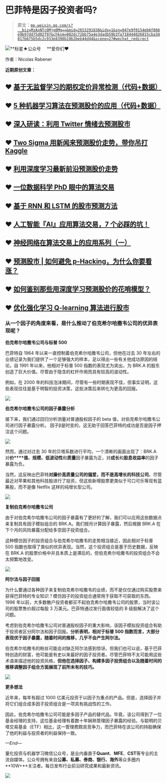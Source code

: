 # 巴菲特是因子投资者吗?

> 原文：[`mp.weixin.qq.com/s?__biz=MzAxNTc0Mjg0Mg==&mid=2653291838&idx=1&sn=047e9f0154eb6f866e9b97dd75d02f97&chksm=802dc72bb75a4e3dadb59b3fa718444026815cba34017b675b5dc2c933e8390b19b2beb44d44&scene=27#wechat_redirect`](http://mp.weixin.qq.com/s?__biz=MzAxNTc0Mjg0Mg==&mid=2653291838&idx=1&sn=047e9f0154eb6f866e9b97dd75d02f97&chksm=802dc72bb75a4e3dadb59b3fa718444026815cba34017b675b5dc2c933e8390b19b2beb44d44&scene=27#wechat_redirect)

![](img/7976c8b0ed1c55dc0294e10b5472cc22.png)**标星★公众号     **爱你们♥

作者：Nicolas Rabener

**近期原创文章：**

## ♥ [基于无监督学习的期权定价异常检测（代码+数据）](https://mp.weixin.qq.com/s?__biz=MzAxNTc0Mjg0Mg==&mid=2653290562&idx=1&sn=dee61b832e1aa2c062a96bb27621c29d&chksm=802dc257b75a4b41b5623ade23a7de86333bfd3b4299fb69922558b0cbafe4c930b5ef503d89&token=1298662931&lang=zh_CN&scene=21#wechat_redirect)

## ♥ [5 种机器学习算法在预测股价的应用（代码+数据）](https://mp.weixin.qq.com/s?__biz=MzAxNTc0Mjg0Mg==&mid=2653290588&idx=1&sn=1d0409ad212ea8627e5d5cedf61953ac&chksm=802dc249b75a4b5fa245433320a4cc9da1a2cceb22df6fb1a28e5b94ff038319ae4e7ec6941f&token=1298662931&lang=zh_CN&scene=21#wechat_redirect)

## ♥ [深入研读：利用 Twitter 情绪去预测股市](https://mp.weixin.qq.com/s?__biz=MzAxNTc0Mjg0Mg==&mid=2653290402&idx=1&sn=efda9ea106991f4f7ccabcae9d809e00&chksm=802e3db7b759b4a173dc8f2ab5c298ab3146bfd7dd5aca75929c74ecc999a53b195c16f19c71&token=1330520237&lang=zh_CN&scene=21#wechat_redirect)

## ♥ [Two Sigma 用新闻来预测股价走势，带你吊打 Kaggle](https://mp.weixin.qq.com/s?__biz=MzAxNTc0Mjg0Mg==&mid=2653290456&idx=1&sn=b8d2d8febc599742e43ea48e3c249323&chksm=802e3dcdb759b4db9279c689202101b6b154fb118a1c1be12b52e522e1a1d7944858dbd6637e&token=1330520237&lang=zh_CN&scene=21#wechat_redirect)

## ♥ [利用深度学习最新前沿预测股价走势](https://mp.weixin.qq.com/s?__biz=MzAxNTc0Mjg0Mg==&mid=2653290080&idx=1&sn=06c50cefe78a7b24c64c4fdb9739c7f3&chksm=802e3c75b759b563c01495d16a638a56ac7305fc324ee4917fd76c648f670b7f7276826bdaa8&token=770078636&lang=zh_CN&scene=21#wechat_redirect)

## ♥ [一位数据科学 PhD 眼中的算法交易](https://mp.weixin.qq.com/s?__biz=MzAxNTc0Mjg0Mg==&mid=2653290118&idx=1&sn=a261307470cf2f3e458ab4e7dc309179&chksm=802e3c93b759b585e079d3a797f512dfd0427ac02942339f4f1454bd368ba47be21cb52cf969&token=770078636&lang=zh_CN&scene=21#wechat_redirect)

## ♥ [基于 RNN 和 LSTM 的股市预测方法](https://mp.weixin.qq.com/s?__biz=MzAxNTc0Mjg0Mg==&mid=2653290481&idx=1&sn=f7360ea8554cc4f86fcc71315176b093&chksm=802e3de4b759b4f2235a0aeabb6e76b3e101ff09b9a2aa6fa67e6e824fc4274f68f4ae51af95&token=1865137106&lang=zh_CN&scene=21#wechat_redirect)

## ♥ [人工智能『AI』应用算法交易，7 个必踩的坑！](https://mp.weixin.qq.com/s?__biz=MzAxNTc0Mjg0Mg==&mid=2653289974&idx=1&sn=88f87cb64999d9406d7c618350aac35d&chksm=802e3fe3b759b6f5eca6e777364270cbaa0bf35e9a1535255be9751c3a77642676993a861132&token=770078636&lang=zh_CN&scene=21#wechat_redirect)

## ♥ [神经网络在算法交易上的应用系列（一）](https://mp.weixin.qq.com/s?__biz=MzAxNTc0Mjg0Mg==&mid=2653289962&idx=1&sn=5f5aa65ec00ce176501c85c7c106187d&chksm=802e3fffb759b6e9f2d4518f9d3755a68329c8753745333ef9d70ffd04bd088fd7b076318358&token=770078636&lang=zh_CN&scene=21#wechat_redirect)

## ♥ [预测股市 | 如何避免 p-Hacking，为什么你要看涨？](https://mp.weixin.qq.com/s?__biz=MzAxNTc0Mjg0Mg==&mid=2653289820&idx=1&sn=d3fee74ba1daab837433e4ef6b0ab4d9&chksm=802e3f49b759b65f422d20515942d5813aead73231da7d78e9f235bdb42386cf656079e69b8b&token=770078636&lang=zh_CN&scene=21#wechat_redirect)

## ♥ [如何鉴别那些用深度学习预测股价的花哨模型？](https://mp.weixin.qq.com/s?__biz=MzAxNTc0Mjg0Mg==&mid=2653290132&idx=1&sn=cbf1e2a4526e6e9305a6110c17063f46&chksm=802e3c81b759b597d3dd94b8008e150c90087567904a29c0c4b58d7be220a9ece2008956d5db&token=1266110554&lang=zh_CN&scene=21#wechat_redirect)

## ♥ [优化强化学习 Q-learning 算法进行股市](https://mp.weixin.qq.com/s?__biz=MzAxNTc0Mjg0Mg==&mid=2653290286&idx=1&sn=882d39a18018733b93c8c8eac385b515&chksm=802e3d3bb759b42d1fc849f96bf02ae87edf2eab01b0beecd9340112c7fb06b95cb2246d2429&token=1330520237&lang=zh_CN&scene=21#wechat_redirect)

### 从一个因子的角度来看，是什么推动了伯克希尔哈撒韦公司的优异表现呢？ 

**伯克希尔哈撒韦公司与标普 500**

巴菲特自 1964 年以来一直控制着伯克希尔哈撒韦公司，但他在过去 30 年左右的业绩记录为我们提供了一个足够强大的样本，足以得出一些有关他成功原因的结论。自 1991 年以来，他相对于标普 500 指数的表现尤为突出，为 BRK.A 的股东创造了巨大价值。尽管由于隐含的杠杆作用而具有较高的波动性。

例如，在 2000 年的科技泡沫期间，尽管有一些时期表现不佳，但事实证明，这些表现往往是基于明智的投资决策，这些决策后来转化为更高的回报。

![](img/da51cb1283ce2afc91f0c319ac4e08c7.png)

**伯克希尔哈撒韦公司的因子暴露分析**

接下来，我们通过回归分析测量对普通股权因子的 beta 值，对伯克希尔哈撒韦公司进行因子暴露分析。 因子β是时变的，这无助于回答巴菲特的成功是否是因子押注这个问题。

![](img/cf0badc2d169bfc00ce5beb73626b117.png)

然而，通过对过去 30 年的贝塔系数进行平均，一个清晰的画面出现了：BRK.A 对**价****值、规模、低波动性**和**质量**因子暴露为正，对**成长**和**股息收益率**的因子暴露为负。

当然，这反映出巴菲特**对廉价高质量公司的偏爱，而不是高增长的科技公司**。尽管最近对苹果和其他科技股进行了投资，但这些新增股票更类似于可口可乐等现有蓝筹股，而不是像 Netflix 这样的纯增长型公司。

![](img/87aa471b840e94951c105147b9156a92.png)

**复制伯克希尔哈撒韦公司**

由于对伯克希尔哈撒韦公司的因子暴露有了更好的了解，我们可以应用这些数据点来复制具有因子模拟组合的 BRK.A。我们按月计算因子暴露，然后根据 BRK.A 在下个月的风险暴露分配给多空因子投资组合。

这种模仿因子的投资组合与伯克希尔哈撒韦的走势相当接近，因此相对于标普 500 指数也取得了类似的优异表现。当然，这个投资组合是基于历史数据，反映在 BRK.A 的股票价格中并且本质上是滞后的，但伯克希尔哈撒韦的投资组合不会太频繁地改变。

![](img/459e82e88caeaf26750af728de6804b9.png)

**阿尔法与因子回报**

为什么要通过各种因子来复制伯克希尔哈撒韦的业绩，而不是仅仅通过购买股票来获得巴菲特的专业知识？模仿因子的投资组合通常用于获取不可获取的东西。1996 年以前，大多数散户投资者都买不起伯克希尔哈撒韦公司的股票，当时该公司的股票售价超过每股 3 万美元。巴菲特通过发行面值较低的 B 级股解决了这个问题。

考虑到伯克希尔哈撒韦公司对普通股权因子的重大影响，该因子模拟投资组合有助于投资者区分阿尔法和因子回报。**分析表明，相对于标普 500 指数而言，大部分表现优于因子暴露，随着时间的推移，几乎不会产生阿尔法。**

伯克希尔哈撒韦的粉丝可能会对缺乏阿尔法感到惊讶。但我们也可以说，基于巴菲特创造的财富，他可能是有史以来最好的因子投资者。尽管巴菲特不太可能用这些术语来描述他的投资风格，**但他在选择因子、构建多因子投资组合以及随着时间的推移调整因子组合方面展现了前所未有的技巧。**

![](img/28c53ee5bea42dea76ad27c1344d4dd4.png)

**更多想法**

近年来，每年有超过 1000 亿美元投资于以因子为重点的产品。但是，选择因子并将它们组合成多因子投资组合是一项具有挑战性的工作。

因此，伯克希尔哈撒韦公司可能是多因子产品的替代品。毕竟，该公司得到了一位基金经理的支持，这位基金经理有着数十年娴熟管理因子暴露的经验。与聪明的贝塔交易基金（ETF）相比，这一管理费颇具竞争力，而巴菲特在该公司的持股确保了他的利益与投资者的利益保持一致。

*—End—*

量化投资与机器学习微信公众号，是业内垂直于**Quant**、**MFE**、**CST**等专业的主流自媒体。公众号拥有来自**公募、私募、券商、银行、海外**等众多圈内**10W+**关注者。每日发布行业前沿研究成果和最新资讯。

![](img/48420b80b7165b5f8e0be398e7b70475.png)
